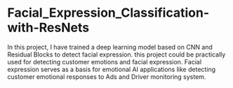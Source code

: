 # Facial_Expression_Classification-with-ResNets
In this project, I have trained a deep learning model based on CNN and Residual Blocks to detect facial expression. this project could be practically used for detecting customer emotions and facial expression. Facial expression serves as a basis for emotional AI applications like detecting customer emotional responses to Ads and Driver monitoring system.
